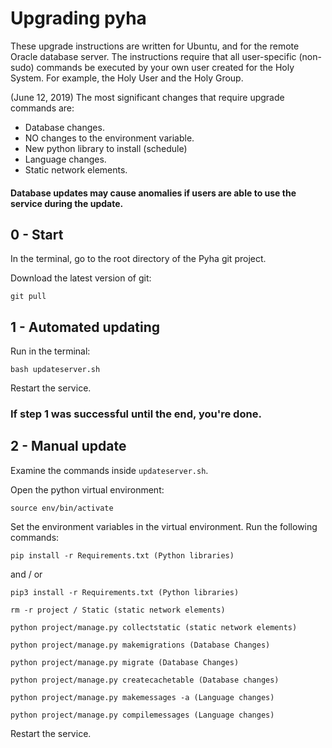 # Upgrading pyha
These upgrade instructions are written for Ubuntu, and for the remote Oracle database server.
The instructions require that all user-specific (non-sudo) commands be executed by your own user created for the Holy System.
For example, the Holy User and the Holy Group.

(June 12, 2019) The most significant changes that require upgrade commands are:

- Database changes.
- NO changes to the environment variable.
- New python library to install (schedule)
- Language changes.
- Static network elements.

#### Database updates may cause anomalies if users are able to use the service during the update.

## 0 - Start

In the terminal, go to the root directory of the Pyha git project.

Download the latest version of git:

```shell
git pull
```

## 1 - Automated updating

Run in the terminal:

```shell
bash updateserver.sh
```

Restart the service.

### If step 1 was successful until the end, you're done.

## 2 - Manual update

Examine the commands inside `updateserver.sh`.

Open the python virtual environment:

```shell
source env/bin/activate
```

Set the environment variables in the virtual environment.
Run the following commands:

```shell
pip install -r Requirements.txt (Python libraries)
```

and / or

```shell
pip3 install -r Requirements.txt (Python libraries)
```

```shell
rm -r project / Static (static network elements)

python project/manage.py collectstatic (static network elements)

python project/manage.py makemigrations (Database Changes)

python project/manage.py migrate (Database Changes)

python project/manage.py createcachetable (Database changes)

python project/manage.py makemessages -a (Language changes)

python project/manage.py compilemessages (Language changes)
```

Restart the service.

